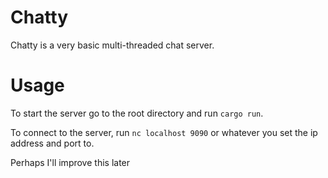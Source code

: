 # Chatty
Chatty is a very basic multi-threaded chat server.

# Usage

To start the server go to the root directory and run `cargo run`.

To connect to the server, run `nc localhost 9090` or whatever you set the ip address and port to.

Perhaps I'll improve this later
